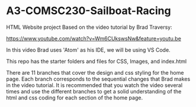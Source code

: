 # A3-COMSC230-Sailboat-Racing
HTML Website project Based on the video tutorial by Brad Traversy:

https://www.youtube.com/watch?v=Wm6CUkswsNw&feature=youtu.be

In this video Brad uses 'Atom' as his IDE, we will be using VS Code.

This repo has the starter folders and files for CSS, Images, and index.html

There are 11 branches that cover the design and css styling for the home page.
Each branch corresponds to the sequential changes that Brad makes in the video tutorial.
It is recommended that you watch the video several times and use the different branches to 
get a solid understanding of the html and css coding for each section of the home page.
